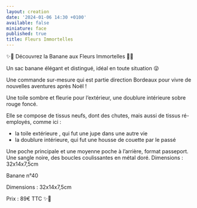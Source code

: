 ```yaml
---
layout: creation
date: '2024-01-06 14:30 +0100'
available: false
miniature: face
published: true
title: Fleurs Immortelles
---
```

✨🥀 Découvrez la Banane aux Fleurs Immortelles 🥀✨

Un sac banane élégant et distingué, idéal en toute situation 😜

Une commande sur-mesure qui est partie direction Bordeaux pour vivre de nouvelles aventures après Noël ! 

Une toile sombre et fleurie pour l’extérieur, une doublure intérieure sobre rouge foncé.

Elle se compose de tissus neufs, dont des chutes, mais aussi de tissus ré-employés, comme ici : 
- la toile extérieure , qui fut une jupe dans une autre vie 
- la doublure intérieure, qui fut une housse de couette par le passé

Une poche principale et une moyenne poche à l’arrière, format passeport.
Une sangle noire, des boucles coulissantes en métal doré.
Dimensions : 32x14x7,5cm

Banane n°40

Dimensions : 32x14x7,5cm

Prix : 89€ TTC 
✨🥀
